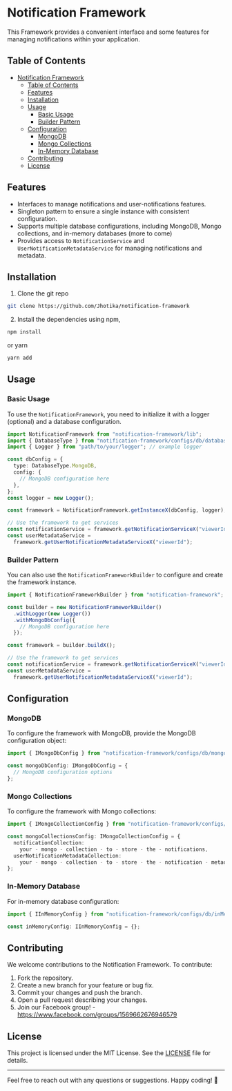 # Notification Framework

This Framework provides a convenient interface and some features for managing notifications within your application.

## Table of Contents

- [Notification Framework](#notification-framework)
  - [Table of Contents](#table-of-contents)
  - [Features](#features)
  - [Installation](#installation)
  - [Usage](#usage)
    - [Basic Usage](#basic-usage)
    - [Builder Pattern](#builder-pattern)
  - [Configuration](#configuration)
    - [MongoDB](#mongodb)
    - [Mongo Collections](#mongo-collections)
    - [In-Memory Database](#in-memory-database)
  - [Contributing](#contributing)
  - [License](#license)

## Features

- Interfaces to manage notifications and user-notifications features.
- Singleton pattern to ensure a single instance with consistent configuration.
- Supports multiple database configurations, including MongoDB, Mongo collections, and in-memory databases (more to come)
- Provides access to `NotificationService` and `UserNotificationMetadataService` for managing notifications and metadata.

## Installation

1. Clone the git repo

```bash
git clone https://github.com/Jhotika/notification-framework
```

2. Install the dependencies using npm,

```bash
npm install
```

or yarn

```bash
yarn add
```

## Usage

### Basic Usage

To use the `NotificationFramework`, you need to initialize it with a logger (optional) and a database configuration.

```typescript
import NotificationFramework from "notification-framework/lib";
import { DatabaseType } from "notification-framework/configs/db/database.config";
import { Logger } from "path/to/your/logger"; // example logger

const dbConfig = {
  type: DatabaseType.MongoDB,
  config: {
    // MongoDB configuration here
  },
};
const logger = new Logger();

const framework = NotificationFramework.getInstanceX(dbConfig, logger);

// Use the framework to get services
const notificationService = framework.getNotificationServiceX("viewerId");
const userMetadataService =
  framework.getUserNotificationMetadataServiceX("viewerId");
```

### Builder Pattern

You can also use the `NotificationFrameworkBuilder` to configure and create the framework instance.

```typescript
import { NotificationFrameworkBuilder } from "notification-framework";

const builder = new NotificationFrameworkBuilder()
  .withLogger(new Logger())
  .withMongoDbConfig({
    // MongoDB configuration here
  });

const framework = builder.buildX();

// Use the framework to get services
const notificationService = framework.getNotificationServiceX("viewerId");
const userMetadataService =
  framework.getUserNotificationMetadataServiceX("viewerId");
```

## Configuration

### MongoDB

To configure the framework with MongoDB, provide the MongoDB configuration object:

```typescript
import { IMongoDbConfig } from "notification-framework/configs/db/mongoDb.config";

const mongoDbConfig: IMongoDbConfig = {
  // MongoDB configuration options
};
```

### Mongo Collections

To configure the framework with Mongo collections:

```typescript
import { IMongoCollectionConfig } from "notification-framework/configs/db/mongoCollection.config";

const mongoCollectionsConfig: IMongoCollectionConfig = {
  notificationCollection:
    your - mongo - collection - to - store - the - notifications,
  userNotificationMetadataCollection:
    your - mongo - collection - to - store - the - notification - metadata,
};
```

### In-Memory Database

For in-memory database configuration:

```typescript
import { IInMemoryConfig } from "notification-framework/configs/db/inMemory.config";

const inMemoryConfig: IInMemoryConfig = {};
```

## Contributing

We welcome contributions to the Notification Framework. To contribute:

1. Fork the repository.
2. Create a new branch for your feature or bug fix.
3. Commit your changes and push the branch.
4. Open a pull request describing your changes.
5. Join our Facebook group! - https://www.facebook.com/groups/1569662676946579

## License

This project is licensed under the MIT License. See the [LICENSE](LICENSE) file for details.

---

Feel free to reach out with any questions or suggestions. Happy coding! 🚀
